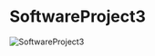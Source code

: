# SoftwareProject3
![SoftwareProject3 ](https://images.unsplash.com/photo-1668427566169-1b44904419b4?ixlib=rb-4.0.3&ixid=MnwxMjA3fDB8MHxwaG90by1wYWdlfHx8fGVufDB8fHx8&auto=format&fit=crop&w=1000&q=80 "SoftwareProject3")
